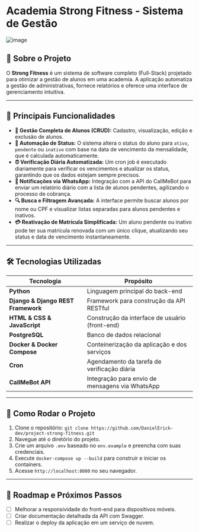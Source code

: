 # Academia Strong Fitness - Sistema de Gestão

![image](https://github.com/user-attachments/assets/c652936b-8e0d-49a3-8482-02e22de96b33)

## 📖 Sobre o Projeto

O **Strong Fitness** é um sistema de software completo (Full-Stack) projetado para otimizar a gestão de alunos em uma academia. A aplicação automatiza a gestão de administrativas, fornece relatórios e oferece uma interface de gerenciamento intuitiva.

---

## 🌟 Principais Funcionalidades

- **👤 Gestão Completa de Alunos (CRUD):** Cadastro, visualização, edição e exclusão de alunos.
- **🔄 Automação de Status:** O sistema altera o status do aluno para `ativo`, `pendente` ou `inativo` com base na data de vencimento da mensalidade, que é calculada automaticamente.
- **⏰ Verificação Diária Automatizada:** Um cron job é executado diariamente para verificar os vencimentos e atualizar os status, garantindo que os dados estejam sempre precisos.
- **🤖 Notificações via WhatsApp:** Integração com a API do CallMeBot para enviar um relatório diário com a lista de alunos pendentes, agilizando o processo de cobrança.
- **🔍 Busca e Filtragem Avançada:** A interface permite buscar alunos por nome ou CPF e visualizar listas separadas para alunos pendentes e inativos.
- **💳 Reativação de Matrícula Simplificada:** Um aluno pendente ou inativo pode ter sua matrícula renovada com um único clique, atualizando seu status e data de vencimento instantaneamente.

---

## 🛠️ Tecnologias Utilizadas

| Tecnologia | Propósito |
|---|---|
| **Python** | Linguagem principal do back-end |
| **Django & Django REST Framework** | Framework para construção da API RESTful |
| **HTML & CSS & JavaScript** | Construção da interface de usuário (front-end) |
| **PostgreSQL** | Banco de dados relacional |
| **Docker & Docker Compose** | Conteinerização da aplicação e dos serviços |
| **Cron** | Agendamento da tarefa de verificação diária |
| **CallMeBot API** | Integração para envio de mensagens via WhatsApp |

---

## 🚀 Como Rodar o Projeto

1.  Clone o repositório: `git clone https://github.com/DanielErick-dev/project-strong-fitness.git`
2.  Navegue até o diretório do projeto.
3.  Crie um arquivo `.env` baseado no `env.example` e preencha com suas credenciais.
4.  Execute `docker-compose up --build` para construir e iniciar os containers.
5.  Acesse `http://localhost:8000` no seu navegador.

---

## 📝 Roadmap e Próximos Passos

- [ ] Melhorar a responsividade do front-end para dispositivos móveis.
- [ ] Criar documentação detalhada da API com Swagger.
- [ ] Realizar o deploy da aplicação em um serviço de nuvem.
